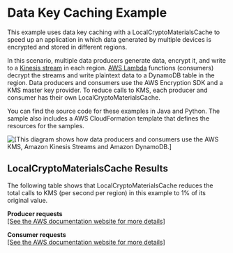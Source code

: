 # Data Key Caching Example<a name="sample-cache-example"></a>

This example uses data key caching with a LocalCryptoMaterialsCache to speed up an application in which data generated by multiple devices is encrypted and stored in different regions\.

In this scenario, multiple data producers generate data, encrypt it, and write to a [Kinesis stream](https://aws.amazon.com/kinesis/streams/) in each region\. [AWS Lambda](https://aws.amazon.com/lambda/) functions \(consumers\) decrypt the streams and write plaintext data to a DynamoDB table in the region\. Data producers and consumers use the AWS Encryption SDK and a KMS master key provider\. To reduce calls to KMS, each producer and consumer has their own LocalCryptoMaterialsCache\.

You can find the source code for these examples in Java and Python\. The sample also includes a AWS CloudFormation template that defines the resources for the samples\.

![\[This diagram shows how data producers and consumers use the AWS KMS, Amazon Kinesis Streams and
        Amazon DynamoDB.\]](http://docs.aws.amazon.com/encryption-sdk/latest/developer-guide/images/simplecache-example.png)

## LocalCryptoMaterialsCache Results<a name="caching-example-impact"></a>

The following table shows that LocalCryptoMaterialsCache reduces the total calls to KMS \(per second per region\) in this example to 1% of its original value\.


**Producer requests**  
[\[See the AWS documentation website for more details\]](http://docs.aws.amazon.com/encryption-sdk/latest/developer-guide/sample-cache-example.html)


**Consumer requests**  
[\[See the AWS documentation website for more details\]](http://docs.aws.amazon.com/encryption-sdk/latest/developer-guide/sample-cache-example.html)